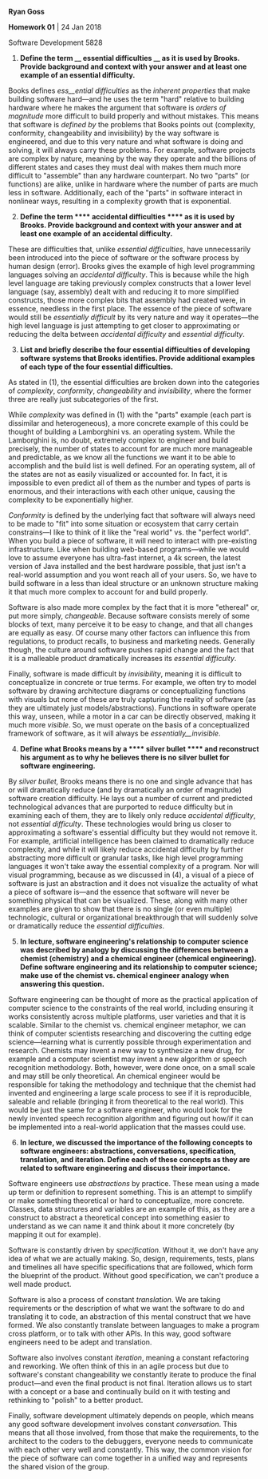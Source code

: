 **Ryan Goss**

**Homework 01** | 24 Jan 2018

Software Development 5828

1. **Define the term __ essential difficulties __ as it is used by Brooks. Provide background and context with your answer and at least one example of an essential difficulty.**

Books defines _ess__ential difficulties_ as the _inherent properties_ that make building software hard—and he uses the term &quot;hard&quot; relative to building hardware where he makes the argument that software is _orders of magnitude_ more difficult to build properly and without mistakes. This means that software is _defined by_ the problems that Books points out (complexity, conformity, changeability and invisibility) by the way software is engineered, and due to this very nature and what software is doing and solving, it will always carry these problems. For example, software projects are complex by nature, meaning by the way they operate and the billions of different states and cases they must deal with makes them much more difficult to &quot;assemble&quot; than any hardware counterpart. No two &quot;parts&quot; (or functions) are alike, unlike in hardware where the number of parts are much less in software. Additionally, each of the &quot;parts&quot; in software interact in nonlinear ways, resulting in a complexity growth that is exponential.

2. **Define the term **** accidental difficulties **** as it is used by Brooks. Provide background and context with your answer and at least one example of an accidental difficulty.**

These are difficulties that, unlike _essential difficulties_, have unnecessarily been introduced into the piece of software or the software process by human design (error). Brooks gives the example of high level programming languages solving an _accidental difficulty_. This is because while the high level language are taking previously complex constructs that a lower level language (say, assembly) dealt with and reducing it to more simplified constructs, those more complex bits that assembly had created were, in essence, needless in the first place. The essence of the piece of software would still be _essentially difficult_ by its very nature and way it operates—the high level language is just attempting to get closer to approximating or reducing the delta between _accidental difficulty_ and _essential difficulty_.

3. **List and briefly describe the four essential difficulties of developing software systems that Brooks identifies. Provide additional examples of each type of the four essential difficulties.**

As stated in (1), the essential difficulties are broken down into the categories of _complexity_, _conformity_, _changeability_ and _invisibility_, where the former three are really just subcategories of the first.

While _complexity_ was defined in (1) with the &quot;parts&quot; example (each part is dissimilar and heterogeneous), a more concrete example of this could be thought of building a Lamborghini vs. an operating system. While the Lamborghini is, no doubt, extremely complex to engineer and build precisely, the number of states to account for are much more manageable and predictable, as we know all the functions we want it to be able to accomplish and the build list is well defined. For an operating system, all of the states are not as easily visualized or accounted for. In fact, it is impossible to even predict all of them as the number and types of parts is enormous, and their interactions with each other unique, causing the complexity to be exponentially higher.

_Conformity_ is defined by the underlying fact that software will always need to be made to &quot;fit&quot; into some situation or ecosystem that carry certain constrains—I like to think of it like the &quot;real world&quot; vs. the &quot;perfect world&quot;. When you build a piece of software, it will need to interact with pre-existing infrastructure. Like when building web-based programs—while we would love to assume everyone has ultra-fast internet, a 4k screen, the latest version of Java installed and the best hardware possible, that just isn&#39;t a real-world assumption and you wont reach all of your users. So, we have to build software in a less than ideal structure or an unknown structure making it that much more complex to account for and build properly.

Software is also made more complex by the fact that it is more &quot;ethereal&quot; or, put more simply, _changeable_. Because software consists merely of some blocks of text, many perceive it to be easy to change, and that all changes are equally as easy. Of course many other factors can influence this from regulations, to product recalls, to business and marketing needs. Generally though, the culture around software pushes rapid change and the fact that it is a malleable product dramatically increases its _essential difficulty_.

Finally, software is made difficult by _invisibility_, meaning it is difficult to conceptualize in concrete or true terms. For example, we often try to model software by drawing architecture diagrams or conceptualizing functions with visuals but none of these are truly capturing the reality of software (as they are ultimately just models/abstractions). Functions in software operate this way, unseen, while a motor in a car can be directly observed, making it much more _visible_. So, we must operate on the basis of a conceptualized framework of software, as it will always be _essentially__invisible_.

4. **Define what Brooks means by a **** silver bullet **** and reconstruct his argument as to why he believes there is no silver bullet for software engineering.**

By _silver bullet,_ Brooks means there is no one and single advance that has or will dramatically reduce (and by dramatically an order of magnitude) software creation difficulty. He lays out a number of current and predicted technological advances that are purported to reduce difficulty but in examining each of them, they are to likely only reduce _accidental difficulty_, not _essential difficulty_.  These technologies would bring us closer to approximating a software&#39;s essential difficulty but they would not remove it. For example, artificial intelligence has been claimed to dramatically reduce complexity, and while it will likely reduce accidental difficulty by further abstracting more difficult or granular tasks, like high level programming languages it won&#39;t take away the essential complexity of a program. Nor will visual programming, because as we discussed in (4), a visual of a piece of software is just an abstraction and it does not visualize the actuality of what a piece of software is—and the essence that software will never be something physical that can be visualized. These, along with many other examples are given to show that there is no single (or even multiple) technologic, cultural or organizational breakthrough that will suddenly solve or dramatically reduce the _essential difficulties_.

5. **In lecture, software engineering&#39;s relationship to computer science was described by analogy by discussing the differences between a chemist (chemistry) and a chemical engineer (chemical engineering). Define software engineering and its relationship to computer science; make use of the chemist vs. chemical engineer analogy when answering this question.**

Software engineering can be thought of more as the practical application of computer science to the constraints of the real world, including ensuring it works consistently across multiple platforms, user varieties and that it is scalable. Similar to the chemist vs. chemical engineer metaphor, we can think of computer scientists researching and discovering the cutting edge science—learning what is currently possible through experimentation and research. Chemists may invent a new way to synthesize a new drug, for example and a computer scientist may invent a new algorithm or speech recognition methodology. Both, however, were done once, on a small scale and may still be only theoretical. An chemical engineer would be responsible for taking the methodology and technique that the chemist had invented and engineering a large scale process to see if it is reproducible, saleable and reliable (bringing it from theoretical to the real world). This would be just the same for a software engineer, who would look for the newly invented speech recognition algorithm and figuring out how/if it can be implemented into a real-world application that the masses could use.

6. **In lecture, we discussed the importance of the following concepts to software engineers: abstractions, conversations, specification, translation, and iteration. Define each of these concepts as they are related to software engineering and discuss their importance.**

Software engineers use _abstractions_ by practice. These mean using a made up term or definition to represent something. This is an attempt to simplify or make something theoretical or hard to conceptualize, more concrete. Classes, data structures and variables are an example of this, as they are a construct to abstract a theoretical concept into something easier to understand as we can name it and think about it more concretely (by mapping it out for example).

Software is constantly driven by _specification_. Without it, we don&#39;t have any idea of what we are actually making. So, design, requirements, tests, plans and timelines all have specific specifications that are followed, which form the blueprint of the product. Without good specification, we can&#39;t produce a well made product.

Software is also a process of constant _translation_. We are taking requirements or the description of what we want the software to do and translating it to code, an abstraction of this mental construct that we have formed. We also constantly translate between languages to make a program cross platform, or to talk with other APIs. In this way, good software engineers need to be adept and translation.

Software also involves constant _iteration_, meaning a constant refactoring and reworking. We often think of this in an agile process but due to software&#39;s constant changeability we constantly iterate to produce the final product—and even the final product is not final. Iteration allows us to start with a concept or a base and continually build on it with testing and rethinking to &quot;polish&quot; to a better product.

Finally, software development ultimately depends on people, which means any good software development involves constant _conversation_. This means that all those involved, from those that make the requirements, to the architect to the coders to the debuggers, everyone needs to communicate with each other very well and constantly. This way, the common vision for the piece of software can come together in a unified way and represents the shared vision of the group.